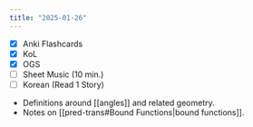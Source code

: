 ```yaml
---
title: "2025-01-26"
---
```


- [x] Anki Flashcards
- [x] KoL
- [x] OGS
- [ ] Sheet Music (10 min.)
- [ ] Korean (Read 1 Story)

* Definitions around [[angles]] and related geometry.
* Notes on [[pred-trans#Bound Functions|bound functions]].